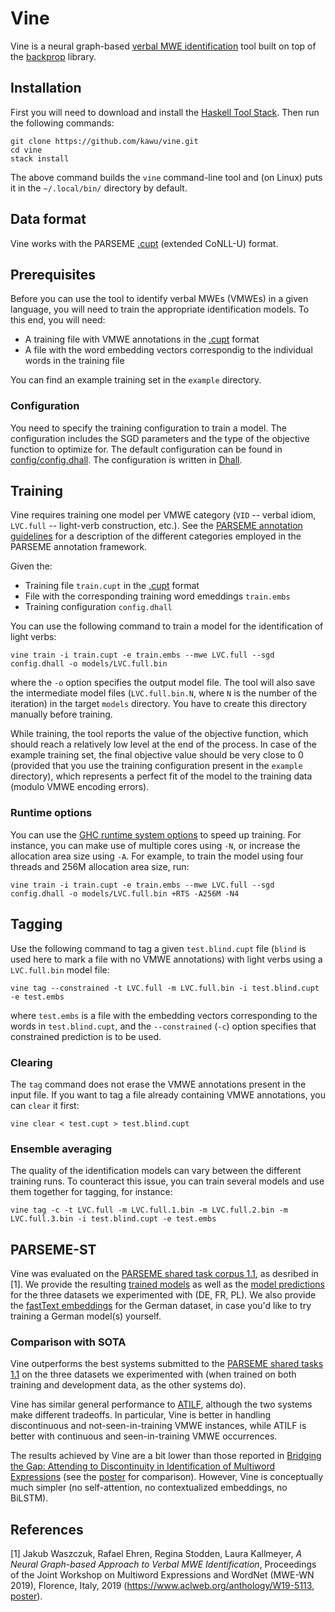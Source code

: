 Vine
=====

Vine is a neural graph-based [verbal MWE identification][parseme-st-1.1] tool
built on top of the [backprop][backprop] library.


Installation
------------

First you will need to download and install the [Haskell Tool Stack][stack].
Then run the following commands:

    git clone https://github.com/kawu/vine.git
    cd vine
    stack install

The above command builds the `vine` command-line tool and (on Linux) puts it in
the `~/.local/bin/` directory by default.


Data format
-----------

Vine works with the PARSEME [.cupt][cupt] (extended CoNLL-U) format.


Prerequisites
-------------

Before you can use the tool to identify verbal MWEs (VMWEs) in a given
language, you will need to train the appropriate identification models.
To this end, you will need:

  * A training file with VMWE annotations in the [.cupt][cupt] format
  * A file with the word embedding vectors correspondig to the individual words
    in the training file

You can find an example training set in the `example` directory.

### Configuration

You need to specify the training configuration to train a model.  The
configuration includes the SGD parameters and the type of the objective
function to optimize for.  The default configuration can be found in
[config/config.dhall](config/config.dhall). The configuration is written in
[Dhall][dhall].


Training
--------

Vine requires training one model per VMWE category (`VID` -- verbal idiom,
`LVC.full` -- light-verb construction, etc.).  See the [PARSEME annotation
guidelines][PARSEME-annotation-guidelines] for a description of the different
categories employed in the PARSEME annotation framework.

Given the:

  * Training file `train.cupt` in the [.cupt][cupt] format
  * File with the corresponding training word emeddings `train.embs`
  * Training configuration `config.dhall`

You can use the following command to train a model for the identification of
light verbs:

    vine train -i train.cupt -e train.embs --mwe LVC.full --sgd config.dhall -o models/LVC.full.bin

where the `-o` option specifies the output model file.  The tool will also save
the intermediate model files (`LVC.full.bin.N`, where `N` is the number of the
iteration) in the target `models` directory.  You have to create this directory
manually before training.

While training, the tool reports the value of the objective function, which
should reach a relatively low level at the end of the process.  In case of the
example training set, the final objective value should be very close to 0
(provided that you use the training configuration present in the `example`
directory), which represents a perfect fit of the model to the training data
(modulo VMWE encoding errors).


### Runtime options

You can use the [GHC runtime system options][ghc-rts] to speed up training.
For instance, you can make use of multiple cores using `-N`, or increase the
allocation area size using `-A`. For example, to train the model using four
threads and 256M allocation area size, run:

    vine train -i train.cupt -e train.embs --mwe LVC.full --sgd config.dhall -o models/LVC.full.bin +RTS -A256M -N4


Tagging
-------

Use the following command to tag a given `test.blind.cupt` file (`blind` is
used here to mark a file with no VMWE annotations) with light verbs using a
`LVC.full.bin` model file:

    vine tag --constrained -t LVC.full -m LVC.full.bin -i test.blind.cupt -e test.embs

where `test.embs` is a file with the embedding vectors corresponding to the
words in `test.blind.cupt`, and the `--constrained` (`-c`) option specifies
that constrained prediction is to be used.

### Clearing

The `tag` command does not erase the VMWE annotations present in the input
file.  If you want to tag a file already containing VMWE annotations, you can
`clear` it first:

    vine clear < test.cupt > test.blind.cupt

### Ensemble averaging

The quality of the identification models can vary between the different
training runs.  To counteract this issue, you can train several models and use
them together for tagging, for instance:

    vine tag -c -t LVC.full -m LVC.full.1.bin -m LVC.full.2.bin -m LVC.full.3.bin -i test.blind.cupt -e test.embs


PARSEME-ST
----------

Vine was evaluated on the [PARSEME shared task corpus 1.1][parseme-corpus-1.1],
as desribed in [1].  We provide the resulting [trained models][vine-models] as
well as the [model predictions][vine-predictions] for the three datasets we
experimented with (DE, FR, PL).  We also provide the [fastText
embeddings][fasttext-for-de] for the German dataset, in case you'd like to try
training a German model(s) yourself.

### Comparison with SOTA

Vine outperforms the best systems submitted to the [PARSEME shared tasks
1.1][parseme-st-1.1] on the three datasets we experimented with (when trained
on both training and development data, as the other systems do).

Vine has similar general performance to [ATILF][atilf], although the two
systems make different tradeoffs.  In particular, Vine is better in handling
discontinuous and not-seen-in-training VMWE instances, while ATILF is better
with continuous and seen-in-training VMWE occurrences.

The results achieved by Vine are a bit lower than those reported in [Bridging
the Gap: Attending to Discontinuity in Identification of Multiword
Expressions][gappy-mwes-paper] (see the [poster][vine-poster] for comparison).
However, Vine is conceptually much simpler (no self-attention, no
contextualized embeddings, no BiLSTM).


References
----------

[1] Jakub Waszczuk, Rafael Ehren, Regina Stodden, Laura Kallmeyer, *A Neural
Graph-based Approach to Verbal MWE Identification*, Proceedings of the Joint
Workshop on Multiword Expressions and WordNet (MWE-WN 2019), Florence, Italy,
2019 (https://www.aclweb.org/anthology/W19-5113, [poster][vine-poster]).



[stack]: http://docs.haskellstack.org "Haskell Tool Stack"
[backprop]: https://backprop.jle.im/index.html "Backpropagation library"
[parseme-st-1.1]: http://multiword.sourceforge.net/PHITE.php?sitesig=CONF&page=CONF_04_LAW-MWE-CxG_2018___lb__COLING__rb__&subpage=CONF_40_Shared_Task "PARSEME Shared Task"
[cupt]: http://multiword.sourceforge.net/PHITE.php?sitesig=CONF&page=CONF_04_LAW-MWE-CxG_2018___lb__COLING__rb__&subpage=CONF_45_Format_specification "PARSEME .cupt format"
[ghc-rts]: http://www.haskell.org/ghc/docs/latest/html/users_guide/runtime_control.html "GHC runtime system options"
[dhall]: https://github.com/dhall-lang/dhall-lang "Dhall"
[PARSEME-annotation-guidelines]: http://parsemefr.lif.univ-mrs.fr/parseme-st-guidelines/1.1/ "PARSEME annotation guidelines"
[parseme-corpus-1.1]: https://gitlab.com/parseme/sharedtask-data/tree/master/1.1 "PARSEME corpus 1.1"
[gappy-mwes-paper]: https://arxiv.org/abs/1902.10667 "Bridging the Gap: Attending to Discontinuity in Identification of Multiword Expressions"
[vine-models]: https://user.phil.hhu.de/~waszczuk/vine/models.zip "Vine trained models"
[vine-predictions]: https://user.phil.hhu.de/~waszczuk/vine/pred.zip "Vine predictions"
[fasttext-for-de]: https://user.phil.hhu.de/~waszczuk/vine/DE/de_token_embs.zip "fastText DE dataset embeddings"
[atilf]: https://github.com/hazemalsaied/IdenSys "ATILF system"
[vine-poster]: https://user.phil.hhu.de/~waszczuk/vine/poster.pdf "Vine poster"
